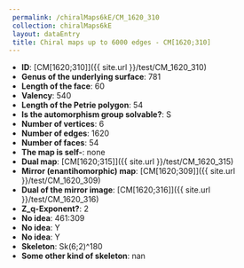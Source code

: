 ```yaml
--- 
 permalink: /chiralMaps6kE/CM_1620_310 
 collection: chiralMaps6kE
 layout: dataEntry
 title: Chiral maps up to 6000 edges - CM[1620;310]
---
```


- **ID**: [CM[1620;310]]({{ site.url }}/test/CM_1620_310)
- **Genus of the underlying surface**: 781
- **Length of the face**: 60
- **Valency**: 540
- **Length of the Petrie polygon**: 54
- **Is the automorphism group solvable?**: S
- **Number of vertices**: 6
- **Number of edges**: 1620
- **Number of faces**: 54
- **The map is self-**: none
- **Dual map**: [CM[1620;315]]({{ site.url }}/test/CM_1620_315)
- **Mirror (enantihomorphic) map**: [CM[1620;309]]({{ site.url }}/test/CM_1620_309)
- **Dual of the mirror image**: [CM[1620;316]]({{ site.url }}/test/CM_1620_316)
- **Z_q-Exponent?**: 2
- **No idea**:  461:309
- **No idea**: Y
- **No idea**: Y
- **Skeleton**: Sk(6;2)^180
- **Some other kind of skeleton**: nan
